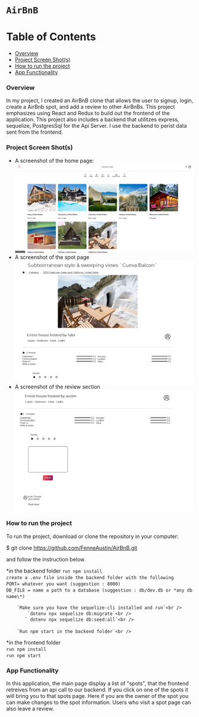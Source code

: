 # `AirBnB`

# Table of Contents

- [Overview](#overview)
- [Project Screen Shot(s)](<#Project-Screen-Shot(s)>)
- [How to run the project](#How-to-run-the-project)
- [App Functionality](#app-functionality)

### Overview

In my project, I created an AirBnB clone that allows the user to signup, login, create a AirBnb spot, and add a review to other AirBnBs. This project emphasizes using React and Redux to build out the frontend of the application. This project also includes a backend that utilitzes express, sequelize, PostgresSql for the Api Server. I use the backend to perist data sent from the frontend.

### Project Screen Shot(s)

- A screenshot of the home page:
  ![Screenshot1](Home%20Page.JPG "Screenshot")
- A screenshot of the spot page
  ![Screenshot2](spotpage.JPG "Sreenshot2")
- A screenshot of the review section
  ![screenshot3](ReviewSection.JPG "Screenshot3")

### How to run the project

To run the project, download or clone the repository in your computer:

$ git clone https://github.com/FenneAustin/AirBnB.git

and follow the instruction below.

*in the backend folder
        `run npm install` <br />
        `create a .env file inside the backend folder with the following`<br />
                `PORT= whatever you want (suggestion : 8000)`<br />
                `DB_FILE = name a path to a database (suggestion : db/dev.db or *any db name\*)`<br />

        `Make sure you have the sequelize-cli installed and run`<br />
            `dotenv npx sequelize db:migrate`<br />
           ` dotenv npx sequelize db:seed:all`<br />

        `Run npm start in the backend folder`<br />

*in the frontend folder<br />
  `run npm install`<br />
  `run npm start`<br />

### App Functionality

In this application, the main page display a list of "spots", that the frontend retreives from an api call to our backend. If you click on one of the spots it will bring you to that spots page. Here if you are the owner of the spot you can make changes to the spot information. Users who visit a spot page can also leave a review.

